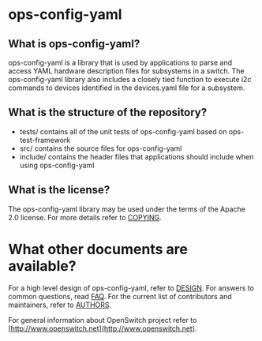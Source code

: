 ops-config-yaml
===============

What is ops-config-yaml?
------------------------
ops-config-yaml is a library that is used by applications to parse and access YAML hardware description files for subsystems in a switch. The ops-config-yaml library also includes a closely tied function to execute i2c commands to devices identified in the devices.yaml file for a subsystem.

What is the structure of the repository?
----------------------------------------
* tests/ contains all of the unit tests of ops-config-yaml based on ops-test-framework
* src/ contains the source files for ops-config-yaml
* include/ contains the header files that applications should include when using ops-config-yaml

What is the license?
--------------------
The ops-config-yaml library may be used under the terms of the Apache 2.0 license. For more details refer to [COPYING](https://git.openswitch.net/cgit/openswitch/ops-config-yaml/tree/COPYING).

What other documents are available?
===================================
For a high level design of ops-config-yaml, refer to [DESIGN](https://www.openswitch.net/documents/dev/ops-config-yaml/DESIGN).
For answers to common questions, read [FAQ](https://git.openswitch.net/cgit/openswitch/ops-config-yaml/tree/FAQ.md).
For the current list of contributors and maintainers, refer to [AUTHORS](https://git.openswitch.net/cgit/openswitch/ops-config-yaml/tree/AUTHORS.md).

For general information about OpenSwitch project refer to [http://www.openswitch.net](http://www.openswitch.net).
